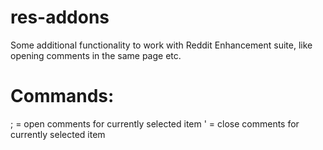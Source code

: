 # res-addons
Some additional functionality to work with Reddit Enhancement suite, like opening comments in the same page etc.


# Commands:
; = open comments for currently selected item
' = close comments for currently selected item
